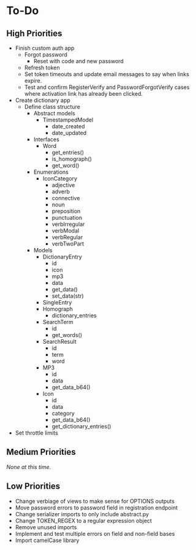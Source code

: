 # To-Do

## High Priorities

- Finish custom auth app
  - Forgot password
    - Reset with code and new password
  - Refresh token
  - Set token timeouts and update email messages to say when links expire.
  - Test and confirm RegisterVerify and PasswordForgotVerify cases where
    activation link has already been clicked.
- Create dictionary app
  - Define class structure
    - Abstract models
      - TimestampedModel
        - date_created
        - date_updated
    - Interfaces
      - Word
        - get_entries()
        - is_homograph()
        - get_word()
    - Enumerations
      - IconCategory
        - adjective
        - adverb
        - connective
        - noun
        - preposition
        - punctuation
        - verbIrregular
        - verbModal
        - verbRegular
        - verbTwoPart
    - Models
      - DictionaryEntry
        - id
        - icon
        - mp3
        - data
        - get_data()
        - set_data(str)
      - SingleEntry
      - Homograph
        - dictionary_entries
      - SearchTerm
        - id
        - get_words()
      - SearchResult
        - id
        - term
        - word
      - MP3
        - id
        - data
        - get_data_b64()
      - Icon
        - id
        - data
        - category
        - get_data_b64()
        - get_dictionary_entries()
- Set throttle limits

## Medium Priorities

_None at this time._

## Low Priorities

- Change verbiage of views to make sense for OPTIONS outputs
- Move password errors to password field in registration endpoint
- Change serializer imports to only include abstract.py
- Change TOKEN_REGEX to a regular expression object
- Remove unused imports
- Implement and test multiple errors on field and non-field bases
- Import camelCase library
